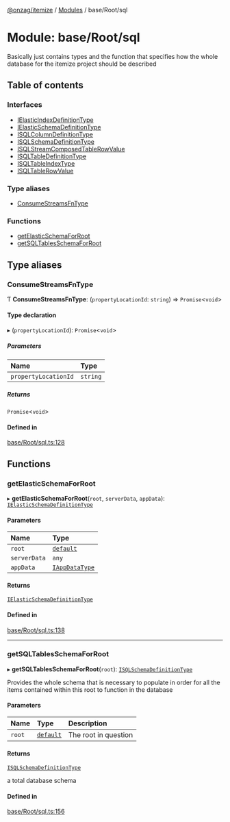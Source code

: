 [@onzag/itemize](../README.md) / [Modules](../modules.md) / base/Root/sql

# Module: base/Root/sql

Basically just contains types and the function that specifies how the whole
database for the itemize project should be described

## Table of contents

### Interfaces

- [IElasticIndexDefinitionType](../interfaces/base_Root_sql.IElasticIndexDefinitionType.md)
- [IElasticSchemaDefinitionType](../interfaces/base_Root_sql.IElasticSchemaDefinitionType.md)
- [ISQLColumnDefinitionType](../interfaces/base_Root_sql.ISQLColumnDefinitionType.md)
- [ISQLSchemaDefinitionType](../interfaces/base_Root_sql.ISQLSchemaDefinitionType.md)
- [ISQLStreamComposedTableRowValue](../interfaces/base_Root_sql.ISQLStreamComposedTableRowValue.md)
- [ISQLTableDefinitionType](../interfaces/base_Root_sql.ISQLTableDefinitionType.md)
- [ISQLTableIndexType](../interfaces/base_Root_sql.ISQLTableIndexType.md)
- [ISQLTableRowValue](../interfaces/base_Root_sql.ISQLTableRowValue.md)

### Type aliases

- [ConsumeStreamsFnType](base_Root_sql.md#consumestreamsfntype)

### Functions

- [getElasticSchemaForRoot](base_Root_sql.md#getelasticschemaforroot)
- [getSQLTablesSchemaForRoot](base_Root_sql.md#getsqltablesschemaforroot)

## Type aliases

### ConsumeStreamsFnType

Ƭ **ConsumeStreamsFnType**: (`propertyLocationId`: `string`) => `Promise`<`void`\>

#### Type declaration

▸ (`propertyLocationId`): `Promise`<`void`\>

##### Parameters

| Name | Type |
| :------ | :------ |
| `propertyLocationId` | `string` |

##### Returns

`Promise`<`void`\>

#### Defined in

[base/Root/sql.ts:128](https://github.com/onzag/itemize/blob/a24376ed/base/Root/sql.ts#L128)

## Functions

### getElasticSchemaForRoot

▸ **getElasticSchemaForRoot**(`root`, `serverData`, `appData`): [`IElasticSchemaDefinitionType`](../interfaces/base_Root_sql.IElasticSchemaDefinitionType.md)

#### Parameters

| Name | Type |
| :------ | :------ |
| `root` | [`default`](../classes/base_Root.default.md) |
| `serverData` | `any` |
| `appData` | [`IAppDataType`](../interfaces/server.IAppDataType.md) |

#### Returns

[`IElasticSchemaDefinitionType`](../interfaces/base_Root_sql.IElasticSchemaDefinitionType.md)

#### Defined in

[base/Root/sql.ts:138](https://github.com/onzag/itemize/blob/a24376ed/base/Root/sql.ts#L138)

___

### getSQLTablesSchemaForRoot

▸ **getSQLTablesSchemaForRoot**(`root`): [`ISQLSchemaDefinitionType`](../interfaces/base_Root_sql.ISQLSchemaDefinitionType.md)

Provides the whole schema that is necessary to populate
in order for all the items contained within this root
to function in the database

#### Parameters

| Name | Type | Description |
| :------ | :------ | :------ |
| `root` | [`default`](../classes/base_Root.default.md) | The root in question |

#### Returns

[`ISQLSchemaDefinitionType`](../interfaces/base_Root_sql.ISQLSchemaDefinitionType.md)

a total database schema

#### Defined in

[base/Root/sql.ts:156](https://github.com/onzag/itemize/blob/a24376ed/base/Root/sql.ts#L156)
